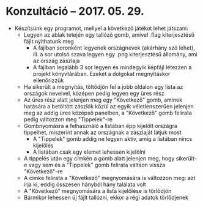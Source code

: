 # Konzultáció &ndash; 2017. 05. 29.

* Készítsünk egy programot, mellyel a következő játékot lehet játszani:
	* Legyen az ablak tetején egy tallózó gomb, amivel .flag kiterjesztésű fájlt nyithatunk meg
		* A fájlban soronként legyenek országnevek (akárhány szó lehet), ill. a sor utolsó szava legyen egy .png kiterjesztésű állomány, ami az ország zászlaja
		* A fájlban legalább 3 sor legyen és mindegyik képfájl létezzen a projekt könyvtárában. Ezeket a dolgokat megnyitáskor ellenőrizzük
	* Ha sikerült a megnyitás, töltődjön fel a jobb oldalon egy lista az országok neveivel, középen pedig legyen egy üres rész
	* Az üres rész alatt jelenjen meg egy "Következő" gomb, aminek hatására a betöltött zászlók közül az egyik véletlenszerűen jelenjen meg az addig üres középső panelben, a "Következő" gomb felirata pedig változzon meg "Tippelek"-re
	* Gombnyomásra a felhasználó a listában épp kijelölt országra tippelhet, miszerint annak az országnak a zászlaját látjuk most
		* A "Tippelek" gomb addig ne legyen aktív, amíg a listában nincs kijelölés
		* A listában csak egy elemet lehessen kijelölni
	* A tippelés után egy címkén a gomb alatt jelenjen meg, hogy sikerült-e vagy sem és a "Tippelek" gomb felirata váltson vissza "Következő"-re
	* A címke felirata a "Következő" megnyomására is változzon meg: azt írja ki, eddig összesen hányból hány találata volt
	* A "Következő" megnyomására a lista kijelölése is törlődjön
	* Bármikor lehessen új fájlt tallózni, ekkor a régi adatok törlődjenek
